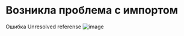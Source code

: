 # Возникла проблема с импортом
Ошибка Unresolved referense
![image](https://user-images.githubusercontent.com/86486142/157376817-709b6431-608f-4a0d-b0e9-314cbb6c9e27.png)
